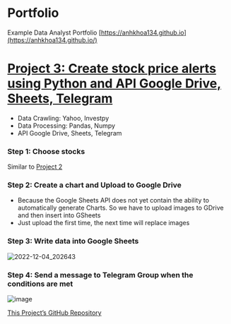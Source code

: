 # Portfolio
Example Data Analyst Portfolio
[https://anhkhoa134.github.io](https://anhkhoa134.github.io/)


# [Project 3: Create stock price alerts using Python and API Google Drive, Sheets, Telegram](https://github.com/anhkhoa134/portfolio/tree/main/Project_3)

* Data Crawling: Yahoo, Investpy
* Data Processing: Pandas, Numpy
* API Google Drive, Sheets, Telegram

### Step 1: Choose stocks
Similar to [Project 2](https://github.com/anhkhoa134/portfolio/tree/main/Project_2)

### Step 2: Create a chart and Upload to Google Drive
- Because the Google Sheets API does not yet contain the ability to automatically generate Charts. So we have to upload images to GDrive and then insert into GSheets
- Just upload the first time, the next time will replace images

### Step 3: Write data into Google Sheets
![2022-12-04_202643](https://user-images.githubusercontent.com/108108639/215137534-5cb2e6c1-0c12-4bf0-82dd-80a58fb02d0c.png)

### Step 4: Send a message to Telegram Group when the conditions are met
![image](https://user-images.githubusercontent.com/108108639/215138363-72ef0e31-a7d6-4cc4-990f-1850c931e244.png)

[This Project’s GitHub Repository](https://github.com/anhkhoa134/portfolio/tree/main/Project_3)
